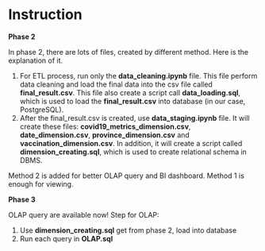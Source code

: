 # Instruction
**Phase 2**

In phase 2, there are lots of files, created by different method. Here is the explanation of it.
  1.  For ETL process, run only the **data_cleaning.ipynb** file. This file perform data cleaning and load the final data into the csv file called **final_result.csv**.
        This file also create a script call **data_loading.sql**, which is used to load the **final_result.csv** into database (in our case, PostgreSQL). 
  2.  After the final_result.csv is created, use **data_staging.ipynb** file. It will create these files:
       **covid19_metrics_dimension.csv**, **date_dimension.csv**, **province_dimension.csv** and **vaccination_dimension.csv**.
       In addition, it will create a script called **dimension_creating.sql**, which is used to create relational schema in DBMS.
  
  Method 2 is added for better OLAP query and BI dashboard. Method 1 is enough for viewing. 

**Phase 3**

OLAP query are available now! Step for OLAP:
1. Use **dimension_creating.sql** get from phase 2, load into database
2. Run each query in **OLAP.sql**
